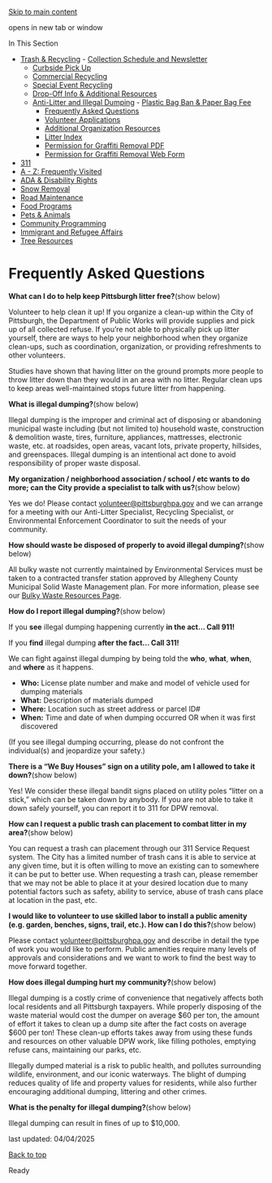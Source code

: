 [Skip to main content](https://www.pittsburghpa.gov/Resident-Services/Trash-Recycling/Anti-Litter-and-Illegal-Dumping/Frequently-Asked-Questions#main-content)

opens in new tab or window

In This Section

- [Trash & Recycling](https://www.pittsburghpa.gov/Resident-Services/Trash-Recycling)  - [Collection Schedule and Newsletter](https://www.pittsburghpa.gov/Resident-Services/Trash-Recycling/Collection-Schedule-and-Newsletter)
  - [Curbside Pick Up](https://www.pittsburghpa.gov/Resident-Services/Trash-Recycling/Curbside-Pick-Up)
  - [Commercial Recycling](https://www.pittsburghpa.gov/Resident-Services/Trash-Recycling/Commercial-Recycling)
  - [Special Event Recycling](https://www.pittsburghpa.gov/Resident-Services/Trash-Recycling/Special-Event-Recycling)
  - [Drop-Off Info & Additional Resources](https://www.pittsburghpa.gov/Resident-Services/Trash-Recycling/Drop-Off-Info-Additional-Resources)
  - [Anti-Litter and Illegal Dumping](https://www.pittsburghpa.gov/Resident-Services/Trash-Recycling/Anti-Litter-and-Illegal-Dumping)    - [Plastic Bag Ban & Paper Bag Fee](https://www.pittsburghpa.gov/Resident-Services/Trash-Recycling/Anti-Litter-and-Illegal-Dumping/Plastic-Bag-Ban-Paper-Bag-Fee)
    - [Frequently Asked Questions](https://www.pittsburghpa.gov/Resident-Services/Trash-Recycling/Anti-Litter-and-Illegal-Dumping/Frequently-Asked-Questions)
    - [Volunteer Applications](https://www.pittsburghpa.gov/Resident-Services/Trash-Recycling/Anti-Litter-and-Illegal-Dumping/Volunteer-Applications)
    - [Additional Organization Resources](https://www.pittsburghpa.gov/Resident-Services/Trash-Recycling/Anti-Litter-and-Illegal-Dumping/Additional-Organization-Resources)
    - [Litter Index](https://www.pittsburghpa.gov/Resident-Services/Trash-Recycling/Anti-Litter-and-Illegal-Dumping/Litter-Index)
    - [Permission for Graffiti Removal PDF](https://www.pittsburghpa.gov/Resident-Services/Trash-Recycling/Anti-Litter-and-Illegal-Dumping/Permission-for-Graffiti-Removal-Form)
    - [Permission for Graffiti Removal Web Form](https://www.pittsburghpa.gov/Resident-Services/Trash-Recycling/Anti-Litter-and-Illegal-Dumping/Permission-for-Graffiti-Removal-Form-Web-Form)
- [311](https://www.pittsburghpa.gov/Resident-Services/311)
- [A - Z: Frequently Visited](https://www.pittsburghpa.gov/Resident-Services/A-Z-Frequently-Visited)
- [ADA & Disability Rights](https://www.pittsburghpa.gov/Resident-Services/ADA-Disability-Rights)
- [Snow Removal](https://www.pittsburghpa.gov/Resident-Services/Snow-Removal)
- [Road Maintenance](https://www.pittsburghpa.gov/Resident-Services/Road-Maintenance)
- [Food Programs](https://www.pittsburghpa.gov/Resident-Services/Food-Programs)
- [Pets & Animals](https://www.pittsburghpa.gov/Resident-Services/Pets-Animals)
- [Community Programming](https://www.pittsburghpa.gov/Resident-Services/Community-Programming)
- [Immigrant and Refugee Affairs](https://www.pittsburghpa.gov/Resident-Services/Immigrant-and-Refugee-Affairs)
- [Tree Resources](https://www.pittsburghpa.gov/Resident-Services/Tree-Resources)

# Frequently Asked Questions

**What can I do to help keep Pittsburgh litter free?**(show below)

Volunteer to help clean it up! If you organize a clean-up within the City of Pittsburgh, the Department of Public Works will provide supplies and pick up of all collected refuse. If you’re not able to physically pick up litter yourself, there are ways to help your neighborhood when they organize clean-ups, such as coordination, organization, or providing refreshments to other volunteers.

Studies have shown that having litter on the ground prompts more people to throw litter down than they would in an area with no litter. Regular clean ups to keep areas well-maintained stops future litter from happening.

**What is illegal dumping?**(show below)

Illegal dumping is the improper and criminal act of disposing or abandoning municipal waste including (but not limited to) household waste, construction & demolition waste, tires, furniture, appliances, mattresses, electronic waste, etc. at roadsides, open areas, vacant lots, private property, hillsides, and greenspaces. Illegal dumping is an intentional act done to avoid responsibility of proper waste disposal.

**My organization / neighborhood association / school / etc wants to do more; can the City provide a specialist to talk with us?**(show below)

Yes we do! Please contact [volunteer@pittsburghpa.gov](mailto:volunteer@pittsburghpa.gov) and we can arrange for a meeting with our Anti-Litter Specialist, Recycling Specialist, or Environmental Enforcement Coordinator to suit the needs of your community.

**How should waste be disposed of properly to avoid illegal dumping?**(show below)

All bulky waste not currently maintained by Environmental Services must be taken to a contracted transfer station approved by Allegheny County Municipal Solid Waste Management plan. For more information, please see our [Bulky Waste Resources Page](https://www.pittsburghpa.gov/Resident-Services/Trash-Recycling/Drop-Off-Info-Additional-Resources/Waste-Disposal-Resources).

**How do I report illegal dumping?**(show below)

If you **see** illegal dumping happening currently **in the act… Call 911!**

If you **find** illegal dumping **after the fact... Call 311!**

We can fight against illegal dumping by being told the **who**, **what**, **when**, and **where** as it happens.

- **Who:** License plate number and make and model of vehicle used for dumping materials
- **What:** Description of materials dumped
- **Where:** Location such as street address or parcel ID#
- **When:** Time and date of when dumping occurred OR when it was first discovered

(If you see illegal dumping occurring, please do not confront the individual(s) and jeopardize your safety.)

**There is a “We Buy Houses” sign on a utility pole, am I allowed to take it down?**(show below)

Yes! We consider these illegal bandit signs placed on utility poles “litter on a stick,” which can be taken down by anybody. If you are not able to take it down safely yourself, you can report it to 311 for DPW removal.

**How can I request a public trash can placement to combat litter in my area?**(show below)

You can request a trash can placement through our 311 Service Request system. The City has a limited number of trash cans it is able to service at any given time, but it is often willing to move an existing can to somewhere it can be put to better use. When requesting a trash can, please remember that we may not be able to place it at your desired location due to many potential factors such as safety, ability to service, abuse of trash cans place at location in the past, etc.

**I would like to volunteer to use skilled labor to install a public amenity (e.g. garden, benches, signs, trail, etc.). How can I do this?**(show below)

Please contact [volunteer@pittsburghpa.gov](mailto:volunteer@pittsburghpa.gov) and describe in detail the type of work you would like to perform. Public amenities require many levels of approvals and considerations and we want to work to find the best way to move forward together.

**How does illegal dumping hurt my community?**(show below)

Illegal dumping is a costly crime of convenience that negatively affects both local residents and all Pittsburgh taxpayers. While properly disposing of the waste material would cost the dumper on average $60 per ton, the amount of effort it takes to clean up a dump site after the fact costs on average $600 per ton! These clean-up efforts takes away from using these funds and resources on other valuable DPW work, like filling potholes, emptying refuse cans, maintaining our parks, etc.

Illegally dumped material is a risk to public health, and pollutes surrounding wildlife, environment, and our iconic waterways. The blight of dumping reduces quality of life and property values for residents, while also further encouraging additional dumping, littering and other crimes.

**What is the penalty for illegal dumping?**(show below)

Illegal dumping can result in fines of up to $10,000.

last updated: 04/04/2025

[Back to top](https://www.pittsburghpa.gov/Resident-Services/Trash-Recycling/Anti-Litter-and-Illegal-Dumping/Frequently-Asked-Questions#body-top)

Ready

